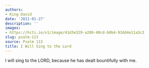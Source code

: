 ```yaml
---
authors:
- King David
date: '2011-01-27'
description: ''
images:
- https://hcti.io/v1/image/41d3e329-a280-40cd-b0b4-93dd4e11a3c3
slug: psalm-113
source: Psalm 113
title: I Will Sing to the Lord
---
```


I will sing to the LORD, because he has dealt bountifully with me.